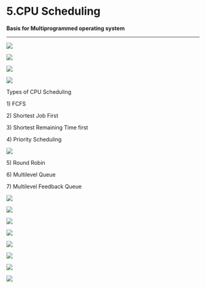 # 5.CPU Scheduling

**Basis for Multiprogrammed operating system**

 ****

![](../.gitbook/assets/image%20%28153%29.png)

![](../.gitbook/assets/image%20%286%29.png)

![](../.gitbook/assets/image%20%2878%29.png)

![](../.gitbook/assets/image%20%2814%29.png)

Types of CPU Scheduling

1\) FCFS

2\) Shortest Job First

3\) Shortest Remaining Time first

4\) Priority Scheduling

![](../.gitbook/assets/image%20%2815%29.png)

5\) Round Robin

6\) Multilevel Queue

7\) Multilevel Feedback Queue

![](../.gitbook/assets/image%20%2883%29.png)

![](../.gitbook/assets/image%20%2834%29.png)

![](../.gitbook/assets/image%20%2858%29.png)

![](../.gitbook/assets/image%20%2857%29.png)

![](../.gitbook/assets/image%20%2862%29.png)

![](../.gitbook/assets/image%20%283%29.png)

![](../.gitbook/assets/image%20%2839%29.png)

![](../.gitbook/assets/image%20%2816%29.png)

